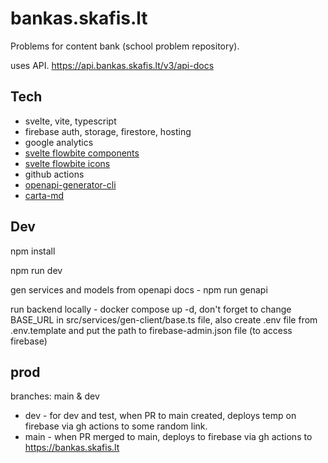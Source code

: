 # bankas.skafis.lt

Problems for content bank (school problem repository).

uses API. https://api.bankas.skafis.lt/v3/api-docs

## Tech

- svelte, vite, typescript
- firebase auth, storage, firestore, hosting
- google analytics
- [svelte flowbite components](https://flowbite-svelte.com/docs/components/accordion)
- [svelte flowbite icons](https://flowbite-svelte.com/icons/outline-icons)
- github actions
- [openapi-generator-cli](https://openapi-generator.tech)
- [carta-md](https://beartocode.github.io/carta/introduction)

## Dev

npm install

npm run dev

gen services and models from openapi docs - npm run genapi

run backend locally - docker compose up -d, don't forget to change BASE_URL in src/services/gen-client/base.ts file, also create .env file from .env.template and put the path to firebase-admin.json file (to access firebase)

## prod

branches: main & dev

- dev - for dev and test, when PR to main created, deploys temp on firebase via gh actions to some random link.
- main - when PR merged to main, deploys to firebase via gh actions to https://bankas.skafis.lt
